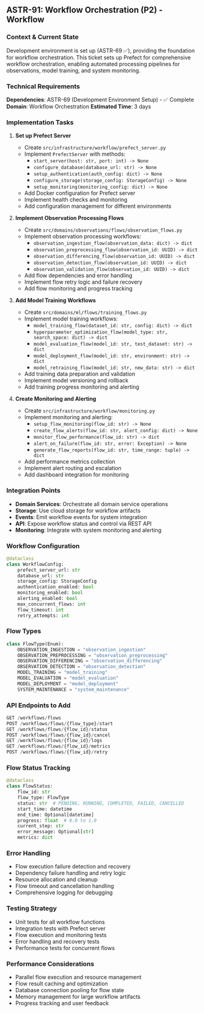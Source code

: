 ## **ASTR-91: Workflow Orchestration (P2) - Workflow**

### **Context & Current State**
Development environment is set up (ASTR-69 ✅), providing the foundation for workflow orchestration. This ticket sets up Prefect for comprehensive workflow orchestration, enabling automated processing pipelines for observations, model training, and system monitoring.

### **Technical Requirements**

**Dependencies**: ASTR-69 (Development Environment Setup) - ✅ Complete
**Domain**: Workflow Orchestration
**Estimated Time**: 3 days

### **Implementation Tasks**

1. **Set up Prefect Server**
   - Create `src/infrastructure/workflow/prefect_server.py`
   - Implement `PrefectServer` with methods:
     - `start_server(host: str, port: int) -> None`
     - `configure_database(database_url: str) -> None`
     - `setup_authentication(auth_config: dict) -> None`
     - `configure_storage(storage_config: StorageConfig) -> None`
     - `setup_monitoring(monitoring_config: dict) -> None`
   - Add Docker configuration for Prefect server
   - Implement health checks and monitoring
   - Add configuration management for different environments

2. **Implement Observation Processing Flows**
   - Create `src/domains/observations/flows/observation_flows.py`
   - Implement observation processing workflows:
     - `observation_ingestion_flow(observation_data: dict) -> dict`
     - `observation_preprocessing_flow(observation_id: UUID) -> dict`
     - `observation_differencing_flow(observation_id: UUID) -> dict`
     - `observation_detection_flow(observation_id: UUID) -> dict`
     - `observation_validation_flow(observation_id: UUID) -> dict`
   - Add flow dependencies and error handling
   - Implement flow retry logic and failure recovery
   - Add flow monitoring and progress tracking

3. **Add Model Training Workflows**
   - Create `src/domains/ml/flows/training_flows.py`
   - Implement model training workflows:
     - `model_training_flow(dataset_id: str, config: dict) -> dict`
     - `hyperparameter_optimization_flow(model_type: str, search_space: dict) -> dict`
     - `model_evaluation_flow(model_id: str, test_dataset: str) -> dict`
     - `model_deployment_flow(model_id: str, environment: str) -> dict`
     - `model_retraining_flow(model_id: str, new_data: str) -> dict`
   - Add training data preparation and validation
   - Implement model versioning and rollback
   - Add training progress monitoring and alerting

4. **Create Monitoring and Alerting**
   - Create `src/infrastructure/workflow/monitoring.py`
   - Implement monitoring and alerting:
     - `setup_flow_monitoring(flow_id: str) -> None`
     - `create_flow_alerts(flow_id: str, alert_config: dict) -> None`
     - `monitor_flow_performance(flow_id: str) -> dict`
     - `alert_on_failure(flow_id: str, error: Exception) -> None`
     - `generate_flow_reports(flow_id: str, time_range: tuple) -> dict`
   - Add performance metrics collection
   - Implement alert routing and escalation
   - Add dashboard integration for monitoring

### **Integration Points**

- **Domain Services**: Orchestrate all domain service operations
- **Storage**: Use cloud storage for workflow artifacts
- **Events**: Emit workflow events for system integration
- **API**: Expose workflow status and control via REST API
- **Monitoring**: Integrate with system monitoring and alerting

### **Workflow Configuration**
```python
@dataclass
class WorkflowConfig:
    prefect_server_url: str
    database_url: str
    storage_config: StorageConfig
    authentication_enabled: bool
    monitoring_enabled: bool
    alerting_enabled: bool
    max_concurrent_flows: int
    flow_timeout: int
    retry_attempts: int
```

### **Flow Types**
```python
class FlowType(Enum):
    OBSERVATION_INGESTION = "observation_ingestion"
    OBSERVATION_PREPROCESSING = "observation_preprocessing"
    OBSERVATION_DIFFERENCING = "observation_differencing"
    OBSERVATION_DETECTION = "observation_detection"
    MODEL_TRAINING = "model_training"
    MODEL_EVALUATION = "model_evaluation"
    MODEL_DEPLOYMENT = "model_deployment"
    SYSTEM_MAINTENANCE = "system_maintenance"
```

### **API Endpoints to Add**
```python
GET /workflows/flows
POST /workflows/flows/{flow_type}/start
GET /workflows/flows/{flow_id}/status
POST /workflows/flows/{flow_id}/cancel
GET /workflows/flows/{flow_id}/logs
GET /workflows/flows/{flow_id}/metrics
POST /workflows/flows/{flow_id}/retry
```

### **Flow Status Tracking**
```python
@dataclass
class FlowStatus:
    flow_id: str
    flow_type: FlowType
    status: str  # PENDING, RUNNING, COMPLETED, FAILED, CANCELLED
    start_time: datetime
    end_time: Optional[datetime]
    progress: float  # 0.0 to 1.0
    current_step: str
    error_message: Optional[str]
    metrics: dict
```

### **Error Handling**
- Flow execution failure detection and recovery
- Dependency failure handling and retry logic
- Resource allocation and cleanup
- Flow timeout and cancellation handling
- Comprehensive logging for debugging

### **Testing Strategy**
- Unit tests for all workflow functions
- Integration tests with Prefect server
- Flow execution and monitoring tests
- Error handling and recovery tests
- Performance tests for concurrent flows

### **Performance Considerations**
- Parallel flow execution and resource management
- Flow result caching and optimization
- Database connection pooling for flow state
- Memory management for large workflow artifacts
- Progress tracking and user feedback
